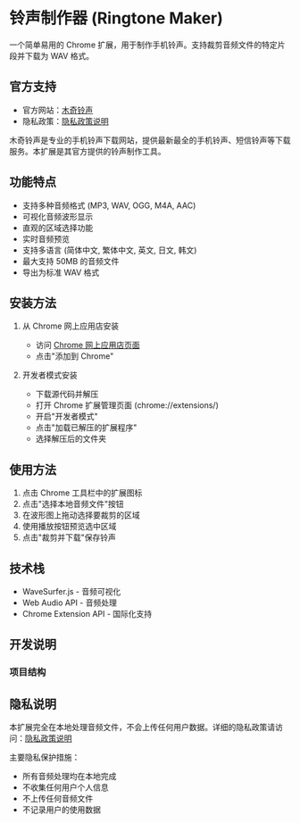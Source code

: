 # 铃声制作器 (Ringtone Maker)

一个简单易用的 Chrome 扩展，用于制作手机铃声。支持裁剪音频文件的特定片段并下载为 WAV 格式。

## 官方支持

- 官方网站：[木奇铃声](https://www.muqils.com/)
- 隐私政策：[隐私政策说明](https://www.muqils.com/privacypolicy.html)

木奇铃声是专业的手机铃声下载网站，提供最新最全的手机铃声、短信铃声等下载服务。本扩展是其官方提供的铃声制作工具。

## 功能特点

- 支持多种音频格式 (MP3, WAV, OGG, M4A, AAC)
- 可视化音频波形显示
- 直观的区域选择功能
- 实时音频预览
- 支持多语言 (简体中文, 繁体中文, 英文, 日文, 韩文)
- 最大支持 50MB 的音频文件
- 导出为标准 WAV 格式

## 安装方法

1. 从 Chrome 网上应用店安装
   - 访问 [Chrome 网上应用店页面]()
   - 点击"添加到 Chrome"

2. 开发者模式安装
   - 下载源代码并解压
   - 打开 Chrome 扩展管理页面 (chrome://extensions/)
   - 开启"开发者模式"
   - 点击"加载已解压的扩展程序"
   - 选择解压后的文件夹

## 使用方法

1. 点击 Chrome 工具栏中的扩展图标
2. 点击"选择本地音频文件"按钮
3. 在波形图上拖动选择要裁剪的区域
4. 使用播放按钮预览选中区域
5. 点击"裁剪并下载"保存铃声

## 技术栈

- WaveSurfer.js - 音频可视化
- Web Audio API - 音频处理
- Chrome Extension API - 国际化支持

## 开发说明

### 项目结构 

## 隐私说明

本扩展完全在本地处理音频文件，不会上传任何用户数据。详细的隐私政策请访问：[隐私政策说明](https://www.muqils.com/privacypolicy.html)

主要隐私保护措施：
- 所有音频处理均在本地完成
- 不收集任何用户个人信息
- 不上传任何音频文件
- 不记录用户的使用数据 